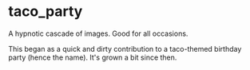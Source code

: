 # taco_party

A hypnotic cascade of images. Good for all occasions.

This began as a quick and dirty contribution to a taco-themed birthday party (hence the name). It's grown a bit since then.
